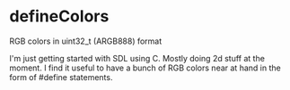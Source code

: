 # defineColors
RGB colors in uint32_t (ARGB888) format

I'm just getting started with SDL using C.
Mostly doing 2d stuff at the moment.
I find it useful to have a bunch of RGB colors near at hand in the form of #define statements.
